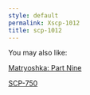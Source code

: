 ```yaml
---
style: default
permalink: Xscp-1012
title: scp-1012
---
```

You may also like:

[Matryoshka: Part Nine](http://scp-wiki.net/matryoshka-nine)

[SCP-750](http://scp-wiki.net/scp-750)
